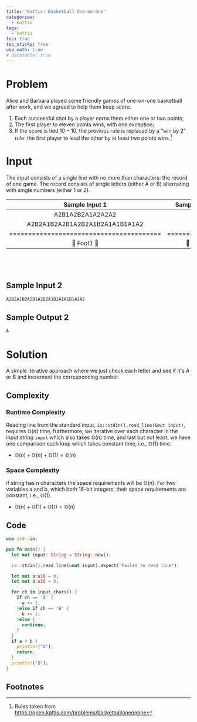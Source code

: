 ```yaml
---
title: 'Kattis: Basketball One-on-One'
categories:
  - kattis
tags:
  - kattis 
toc: true
toc_sticky: true
use_math: true
# datatable: true
---
```


# Problem

Alice and Barbara played some friendly games of one-on-one basketball after work, and we agreed to help them keep score.

1. Each successful shot by a player earns them either one or two points;
2. The first player to eleven points wins, with one exception;
3. If the score is tied $10-10$, the previous rule is replaced by a “win by 2” rule: the first player to lead the other by at least two points wins.[^1]

# Input
The input consists of a single line with no more than characters: the record of one game. The record consists of single letters (either A or B) alternating with single numbers (either 1 or 2).

| Sample Input 1                          | Sample Output 1 |
|:---------------------------------------:|:---------------:|
| A2B1A2B2A1A2A2A2                        |        A        |
| A2B2A1B2A2B1A2B2A1B2A1A1B1A1A2          |        A        |
|========================================|=================|
| 🌟 Foot1 🌟                             |  🌟 Foot2 🌟     |


## 
```bash

```

## 
```bash

```

## Sample Input 2
```bash
A2B2A1B2A2B1A2B2A1B2A1A1B1A1A2
```

## Sample Output 2
```bash
A
```

# Solution
A simple iterative approach where we just check each letter and see if it's A or B and increment the corresponding number.

## Complexity

### Runtime Complexity
Reading line from the standard input, `io::stdin().read_line(&mut input)`, requires $\mathbb{O}(n)$ time, furthermore, we iterative over each character in the input string `input` which also takes $\mathbb{O}(n)$ time, and last but not least, we have one comparison each loop which takes constant time, i.e., $\mathbb{O}(1)$ time.
- $\mathbb{O}(n) + \mathbb{O}(n) + \mathbb{O}(1) = \mathbb{O}(n)$

### Space Complexity
if string has $n$ characters the space requirements will be $\mathbb{O}(n)$. For two variables a and b, which both 16-bit integers, their space requirements are constant, i.e., $\mathbb{O}(1)$.
- $\mathbb{O}(n) + \mathbb{O}(1) + \mathbb{O}(1)=\mathbb{O}(n)$



## Code
```rust
use std::io;

pub fn main() {
  let mut input: String = String::new();

  io::stdin().read_line(&mut input).expect("Failed to read line");

  let mut a:u16 = 0; 
  let mut b:u16 = 0; 

  for ch in input.chars() {
    if ch == 'A' {
      a += 1;
    }else if ch == 'B' {
      b += 1;
    }else {
      continue;
    }
  }
  if a > b {
    println!("A");
    return;
  }
  println!("B");
}
```

## Footnotes
[^1]: Rules taken from https://open.kattis.com/problems/basketballoneonone